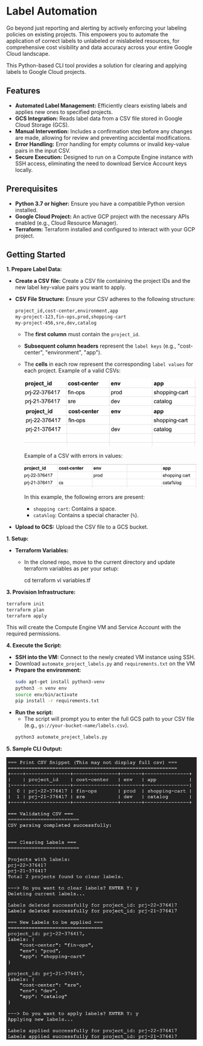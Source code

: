 # Label Automation
Go beyond just reporting and alerting by actively enforcing your labeling policies on
existing projects. This empowers you to automate the application of correct labels to
unlabeled or mislabeled resources, for comprehensive cost visibility and data accuracy
across your entire Google Cloud landscape.

This Python-based CLI tool provides a solution for clearing and applying labels to Google Cloud projects.

## Features

* **Automated Label Management:** Efficiently clears existing labels and applies new ones to specified projects.
* **GCS Integration:** Reads label data from a CSV file stored in Google Cloud Storage (GCS).
* **Manual Intervention:** Includes a confirmation step before any changes are made, allowing for review and preventing accidental modifications.
* **Error Handling:** Error handling for empty columns or invalid key-value pairs in the input CSV.
* **Secure Execution:** Designed to run on a Compute Engine instance with SSH access, eliminating the need to download Service Account keys locally.

## Prerequisites

* **Python 3.7 or higher:** Ensure you have a compatible Python version installed.
* **Google Cloud Project:** An active GCP project with the necessary APIs enabled (e.g., Cloud Resource Manager).
* **Terraform:**  Terraform installed and configured to interact with your GCP project.

## Getting Started

**1. Prepare Label Data:**

* **Create a CSV file:** Create a CSV file containing the project IDs and the new label key-value pairs you want to apply.
* **CSV File Structure:** Ensure your CSV adheres to the following structure:
  ```
  project_id,cost-center,environment,app
  my-project-123,fin-ops,prod,shopping-cart
  my-project-456,sre,dev,catalog
  ```
  * The **first column** must contain the `project_id`.
  * **Subsequent column headers** represent the `label keys` (e.g., "cost-center", "environment", "app").
  * The **cells** in each row represent the corresponding `label values` for each project.
    Example of a valid CSVs:

    ![valid csv 1](img/csv_valid_1.png)
    ![valid csv 1](img/csv_valid_2.png)
    
    Example of a CSV with errors in values:

    ![valid csv 1](img/csv_with_errors.png)

    In this example, the following errors are present:
    * `shopping cart`: Contains a space.
    * `cata%log`: Contains a special character (`%`).
    
* **Upload to GCS:** Upload the CSV file to a GCS bucket.

**1. Setup:**

* **Terraform Variables:**
  * In the cloned repo, move to the current directory and update terraform variables as per your setup:
 
      cd terraform
      vi variables.tf

**3. Provision Infrastructure:**
    
    terraform init
    terraform plan
    terraform apply
 This will create the Compute Engine VM and Service Account with the required permissions.

**4. Execute the Script:**

* **SSH into the VM:**  Connect to the newly created VM instance using SSH.
* Download `automate_project_labels.py` and `requirements.txt` on the VM
* **Prepare the environment:**
   ```bash
   sudo apt-get install python3-venv 
   python3 -m venv env
   source env/bin/activate
   pip install -r requirements.txt 
   ```
* **Run the script:**
  * The script will prompt you to enter the full GCS path to your CSV file (e.g., `gs://your-bucket-name/labels.csv`).
   ```bash
   python3 automate_project_labels.py
   ```


**5. Sample CLI Output:**

![label_output](img/sample_cli_output.png)